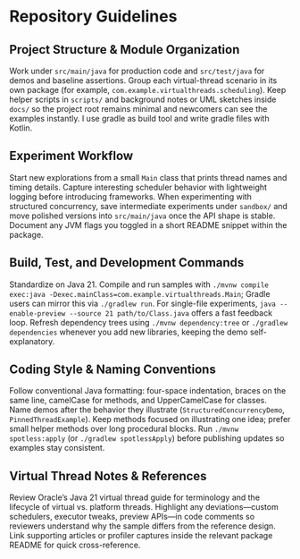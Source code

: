# Repository Guidelines

## Project Structure & Module Organization
Work under `src/main/java` for production code and `src/test/java` for demos and baseline assertions. Group each virtual-thread scenario in its own package (for example, `com.example.virtualthreads.scheduling`). Keep helper scripts in `scripts/` and background notes or UML sketches inside `docs/` so the project root remains minimal and newcomers can see the examples instantly. I use gradle as build tool and write gradle files with Kotlin.

## Experiment Workflow
Start new explorations from a small `Main` class that prints thread names and timing details. Capture interesting scheduler behavior with lightweight logging before introducing frameworks. When experimenting with structured concurrency, save intermediate experiments under `sandbox/` and move polished versions into `src/main/java` once the API shape is stable. Document any JVM flags you toggled in a short README snippet within the package.

## Build, Test, and Development Commands
Standardize on Java 21. Compile and run samples with `./mvnw compile exec:java -Dexec.mainClass=com.example.virtualthreads.Main`; Gradle users can mirror this via `./gradlew run`. For single-file experiments, `java --enable-preview --source 21 path/to/Class.java` offers a fast feedback loop. Refresh dependency trees using `./mvnw dependency:tree` or `./gradlew dependencies` whenever you add new libraries, keeping the demo self-explanatory.

## Coding Style & Naming Conventions
Follow conventional Java formatting: four-space indentation, braces on the same line, camelCase for methods, and UpperCamelCase for classes. Name demos after the behavior they illustrate (`StructuredConcurrencyDemo`, `PinnedThreadExample`). Keep methods focused on illustrating one idea; prefer small helper methods over long procedural blocks. Run `./mvnw spotless:apply` (or `./gradlew spotlessApply`) before publishing updates so examples stay consistent.

## Virtual Thread Notes & References
Review Oracle’s Java 21 virtual thread guide for terminology and the lifecycle of virtual vs. platform threads. Highlight any deviations—custom schedulers, executor tweaks, preview APIs—in code comments so reviewers understand why the sample differs from the reference design. Link supporting articles or profiler captures inside the relevant package README for quick cross-reference.
